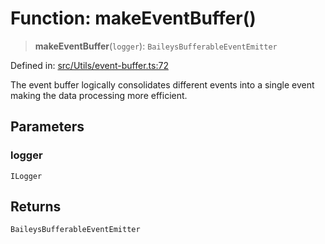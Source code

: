 # Function: makeEventBuffer()

> **makeEventBuffer**(`logger`): `BaileysBufferableEventEmitter`

Defined in: [src/Utils/event-buffer.ts:72](https://github.com/Fokusdotid/bail/blob/0fe6346a5ff68a74eb71890335c982b44e2da604/src/Utils/event-buffer.ts#L72)

The event buffer logically consolidates different events into a single event
making the data processing more efficient.

## Parameters

### logger

`ILogger`

## Returns

`BaileysBufferableEventEmitter`
